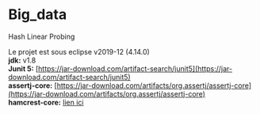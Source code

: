 # Big_data 
Hash Linear Probing

Le projet est sous eclipse v2019-12 (4.14.0) <br/>
**jdk:** v1.8 <br/>
**Junit 5:** [https://jar-download.com/artifact-search/junit5](https://jar-download.com/artifact-search/junit5) <br/>
**assertj-core:** [https://jar-download.com/artifacts/org.assertj/assertj-core](https://jar-download.com/artifacts/org.assertj/assertj-core) <br/>
**hamcrest-core:** [lien ici](https://search.maven.org/remotecontent?filepath=org/hamcrest/hamcrest-core/1.3/hamcrest-core-1.3.jar)
